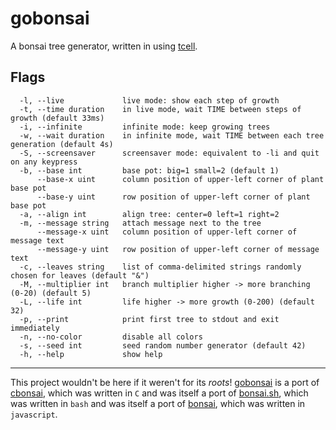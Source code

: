 # gobonsai

A bonsai tree generator, written in using [tcell](https://github.com/gdamore/tcell).

## Flags

```
  -l, --live             live mode: show each step of growth
  -t, --time duration    in live mode, wait TIME between steps of growth (default 33ms)
  -i, --infinite         infinite mode: keep growing trees
  -w, --wait duration    in infinite mode, wait TIME between each tree generation (default 4s)
  -S, --screensaver      screensaver mode: equivalent to -li and quit on any keypress
  -b, --base int         base pot: big=1 small=2 (default 1)
      --base-x uint      column position of upper-left corner of plant base pot
      --base-y uint      row position of upper-left corner of plant base pot
  -a, --align int        align tree: center=0 left=1 right=2
  -m, --message string   attach message next to the tree
      --message-x uint   column position of upper-left corner of message text
      --message-y uint   row position of upper-left corner of message text
  -c, --leaves string    list of comma-delimited strings randomly chosen for leaves (default "&")
  -M, --multiplier int   branch multiplier higher -> more branching (0-20) (default 5)
  -L, --life int         life higher -> more growth (0-200) (default 32)
  -p, --print            print first tree to stdout and exit immediately
  -n, --no-color         disable all colors
  -s, --seed int         seed random number generator (default 42)
  -h, --help             show help
```

---

This project wouldn't be here if it weren't for its *roots*! [gobonsai](](https://gitlab.com/nothub/gobonsai)) is a port
of [cbonsai](https://gitlab.com/jallbrit/cbonsai), which was written in `C` and was itself a port
of [bonsai.sh](https://gitlab.com/jallbrit/bonsai.sh), which was written in `bash` and was itself a port
of [bonsai](https://avelican.github.io/bonsai/), which was written in `javascript`.
